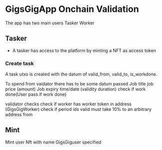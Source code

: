 # GigsGigApp Onchain Validation

The app has two main users 
Tasker
Worker


## Tasker
- A tasker has access to the platform by minting a NFT as access token

### Create task
A task utxo is created with the datum of valid_from, valid_to, is_workdone.





To spend from  vaidator there has to be some datum passed 
Job title
job price (amount)
Job expiry time/date (validity duration)
check if work done(User pass if work done)

validator checks
check if worker has worker token in address (GigsGigWorker)
check if period ids valid
must take 10% to an arbitrary address from 

## Mint
Mint user Nft with name GigsGiguser specified

